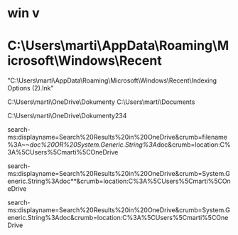 







# win v



# C:\Users\marti\AppData\Roaming\Microsoft\Windows\Recent

"C:\Users\marti\AppData\Roaming\Microsoft\Windows\Recent\Indexing Options (2).lnk"


C:\Users\marti\OneDrive\Dokumenty
C:\Users\marti\Documents






C:\Users\marti\OneDrive\Dokumenty234





search-ms:displayname=Search%20Results%20in%20OneDrive&crumb=filename%3A~~*doc%20OR%20System.Generic.String%3A*doc&crumb=location:C%3A%5CUsers%5Cmarti%5COneDrive

search-ms:displayname=Search%20Results%20in%20OneDrive&crumb=System.Generic.String%3Adoc**&crumb=location:C%3A%5CUsers%5Cmarti%5COneDrive

search-ms:displayname=Search%20Results%20in%20OneDrive&crumb=System.Generic.String%3Adoc&crumb=location:C%3A%5CUsers%5Cmarti%5COneDrive


